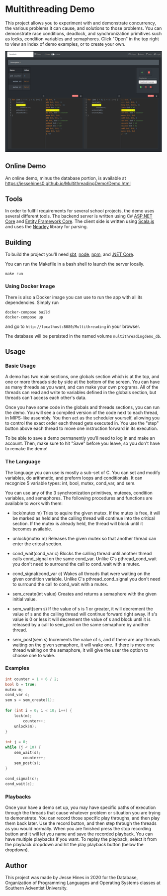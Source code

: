# Multithreading Demo

This project allows you to experiment with and demonstrate concurrency, the various problems it can cause, and solutions to those problems.  You can demonstrate race conditions, deadlock, and synchronization primitives such as locks, condition variables and semaphores. Click "Open" in the top right to view an index of demo examples, or to create your own.

![Deadlock](Screenshots/deadlock.png)

## Online Demo
An online demo, minus the database portion, is available at https://jessehines0.github.io/MultithreadingDemo/Demo.html

## Tools

In order to fullfil requirements for several school projects, the demo uses several different tools.
The backend server is written using C# [ASP.NET Core](https://docs.microsoft.com/en-us/aspnet/core) and [Entity Framework Core](https://docs.microsoft.com/en-us/ef/). The client side is written using [Scala.js](https://www.scala-js.org/) and uses the [Nearley](https://nearley.js.org/) library for parsing.

## Building

To build the project you'll need [sbt](https://www.scala-sbt.org/), [node](https://nodejs.org/en/), [npm](https://www.npmjs.com/get-npm), and [.NET Core](https://dotnet.microsoft.com/download).

You can run the Makefile in a bash shell to launch the server locally. 
```
make run
```

### Using Docker Image
There is also a Docker image you can use to run the app with all its dependencies. Simply run

```
docker-compose build
docker-compose up
```
and go to `http://localhost:8080/Multithreading` in your browser.

The database will be persisted in the named volume `multithreadingdemo_db`.

## Usage

### Basic Usage

A demo has two main sections, one globals section which is at the top, and one or more threads side by side at the bottom of the screen. You can have as many threads as you want, and can make your own programs. All of the threads can read and write to variables defined in the globals section, but threads can't access each other's data.

Once you have some code in the globals and threads sections, you can run the demo. You will see a compiled version of the code next to each thread, in MIPS-like assembly.  You then act as the scheduler yourself, allowing you to control the exact order each thread gets executed in. You use the "step" button above each thread to move one instruction forward in its execution. 

To be able to save a demo permanently you'll need to log in and make an account. Then, make sure to hit "Save" before you leave, so you don't have to remake the demo! 

### The Language

The language you can use is mostly a sub-set of C. You can set and modify variables, do arithmetic, and preform loops and conditionals.  It can recognize 5 variable types: int, bool, mutex, cond_var, and sem.

You can use any of the 3 synchronization primitives, mutexes, condition variables, and semaphores. The following procedures and functions are available to work with them:

* lock(mutex m)
    Tries to aquire the given mutex. If the mutex is free, it will be marked as held and the calling thread will continue into the critical section. If the mutex is already held, the thread will block until it becomes available.

* unlock(mutex m)
    Releases the given mutex so that another thread can enter the critcal section.

* cond_wait(cond_var c)
    Blocks the calling thread until another thread calls cond_signal on the same cond_var. Unlike C's  pthread_cond_wait you don't need to surround the call to cond_wait with a mutex.

* cond_signal(cond_var c)
    Wakes all threads that were waiting on the given condition variable. Unlike C's pthread_cond_signal you don't need to surround the call to cond_wait with a mutex.

* sem_create(int value)
    Creates and returns a semaphore with the given initial value.

* sem_wait(sem s)
    If the value of s is 1 or greater, it will decrement the value of s and the calling thread will continue forward right away. If s's value is 0 or less it will decrement the value of s and block until it is released by a call to sem_post on the same semaphore by another thread.

* sem_post(sem s)
    Increments the value of s, and if there are any threads waiting on the given semaphore, it will wake one. If there is more one thread waiting on the semaphore, it will give the user the option to choose one to wake.    
    
### Examples

```c
int counter = 1 + 6 / 2;
bool b = true;
mutex m;
cond_var c;
sem s = sem_create(1);

for (int i = 0; i < 10; i++) {
    lock(m);
        counter++;
    unlock(m);
}

int j = 0;
while (j < 10) {
    sem_wait(s);
        counter++;
    sem_post(s);
}

cond_signal(c);
cond_wait(c);
```

### Playbacks

Once your have a demo set up, you may have specific paths of execution through the threads that cause whatever  problem or situation you are trying to demonstrate.   You can record those specific play throughs, and then play them back later.  Use the record button, and then step through the threads as you would normally. When you are finished press the stop recording button and it will let you name and save the recorded playback. You can have multiple playbacks if you want.  To replay the playback, select it from the playback dropdown and hit the play playback button (below the dropdown).

## Author

This project was made by Jesse Hines in 2020 for the Database, Organization of Programming Languages and Operating Systems classes at Southern Adventist University.



